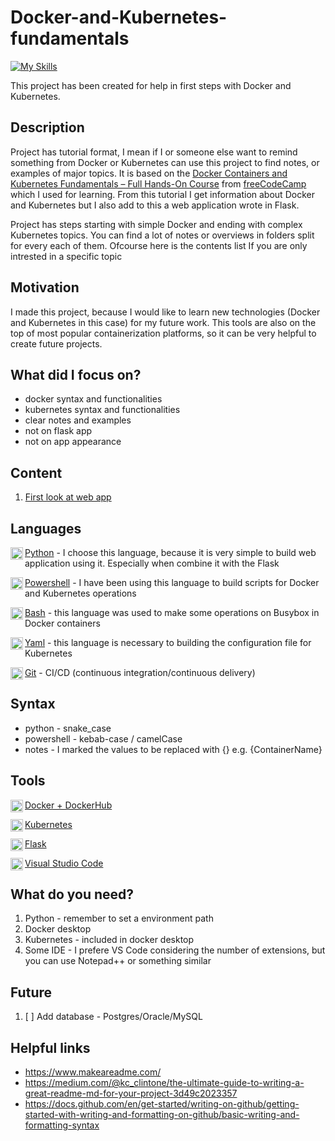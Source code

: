 
<!-- #TODO ~ Content                                  - Continue to fill this in as the project grows -->
<!-- #TODO ~ What do you need?                        - Continue to fill this in as the project grows -->
<!-- #TODO ~ What you can learn from this project?    - Continue to fill this in as the project grows -->
<!-- #TODO ~ Future                                   - Continue to fill this in as the project grows -->

# Docker-and-Kubernetes-fundamentals

[![My Skills](https://skillicons.dev/icons?i=docker,kubernetes,python,flask,powershell,bash,git,vscode)](https://skillicons.dev)

This project has been created for help in first steps with Docker and Kubernetes. 

## Description
Project has tutorial format, I mean if I or someone else want to remind something from Docker or Kubernetes can use this project to find notes, or examples of major topics. It is based on the [Docker Containers and Kubernetes Fundamentals – Full Hands-On Course](https://youtu.be/kTp5xUtcalw?si=wtLeE9AIiWMQOtWd) from [freeCodeCamp](https://www.freecodecamp.org/) which I used for learning. From this tutorial I get information about Docker and Kubernetes but I also add to this a web application wrote in Flask. 

Project has steps starting with simple Docker and ending with complex Kubernetes topics. You can find a lot of notes or overviews in folders split for every each of them. Ofcourse here is the contents list If you are only intrested in a specific topic

## Motivation
I made this project, because I would like to learn new technologies (Docker and Kubernetes in this case) for my future work. This tools are also on the top of most popular containerization platforms, so it can be very helpful to create future projects.

## What did I focus on?
- docker syntax and functionalities
- kubernetes syntax and functionalities
- clear notes and examples
- not on flask app
- not on app appearance

## Content
1. [First look at web app](FirstLook/FirstLook.md)

## Languages
<div>
    <img align="left" width=20 height=20 src="https://skillicons.dev/icons?i=python"/>
    <p><a href="https://www.python.org/doc/">Python</a> - I choose this language, because it is very simple to build web application using it. Especially when combine it with the Flask</p>
</div>
<div>
    <img align="left" width=20 height=20 src="https://skillicons.dev/icons?i=powershell"/>
    <p><a href="https://learn.microsoft.com/en-us/powershell/">Powershell</a> - I have been using this language to build scripts for Docker and Kubernetes operations</p>
</div>
<div>
    <img align="left" width=20 height=20 src="https://skillicons.dev/icons?i=bash"/>
    <p><a href="https://www.gnu.org/savannah-checkouts/gnu/bash/manual/bash.html">Bash</a> - this language was used to make some operations on Busybox in Docker containers</p>
</div>
<div>
    <img align="left" width=20 height=20 src="https://encrypted-tbn0.gstatic.com/images?q=tbn:ANd9GcSyR75Q16mHbDINVw8Wko5FH80WH41M7Htb_YAKaaYKxxftp8_SJh_mXCZ2muYMxwspWL8&usqp=CAU"/>
    <p><a href="https://docs.ansible.com/ansible/latest/reference_appendices/YAMLSyntax.html#yaml-basics">Yaml</a> - this language is necessary to building the configuration file for Kubernetes</p>
</div>
<div>
    <img align="left" width=20 height=20 src="https://skillicons.dev/icons?i=git"/>
    <p><a href="https://git-scm.com/docs/git">Git</a> - CI/CD (continuous integration/continuous delivery)</p>
</div>

## Syntax
- python - snake_case
- powershell - kebab-case / camelCase 
- notes - I marked the values to be replaced with {} e.g. {ContainerName}

## Tools
<div>
    <img align="left" width=20 height=20 src="https://skillicons.dev/icons?i=docker"/>
    <p><a href="https://www.docker.com/get-started/">Docker + DockerHub</a></p>
</div>
<div>
    <img align="left" width=20 height=20 src="https://skillicons.dev/icons?i=kubernetes"/>
    <p><a href="https://kubernetes.io/docs/concepts/overview/">Kubernetes</a></p>
</div>
<div>
    <img align="left" width=20 height=20 src="https://skillicons.dev/icons?i=flask"/>
    <p><a href="https://flask.palletsprojects.com/en/3.0.x/">Flask</a></p>
</div>
<div>
    <img align="left" width=20 height=20 src="https://skillicons.dev/icons?i=vscode"/>
    <p><a href="https://code.visualstudio.com/">Visual Studio Code</a></p>
</div>

## What do you need?
1. Python - remember to set a environment path
2. Docker desktop
3. Kubernetes - included in docker desktop 
4. Some IDE - I prefere VS Code considering the number of extensions, but you can use Notepad++ or something similar

<!-- ## What you can learn from this project? -->

## Future
1. [ ] Add database - Postgres/Oracle/MySQL

<!-- ## License -->

## Helpful links
* https://www.makeareadme.com/
* https://medium.com/@kc_clintone/the-ultimate-guide-to-writing-a-great-readme-md-for-your-project-3d49c2023357
* https://docs.github.com/en/get-started/writing-on-github/getting-started-with-writing-and-formatting-on-github/basic-writing-and-formatting-syntax


